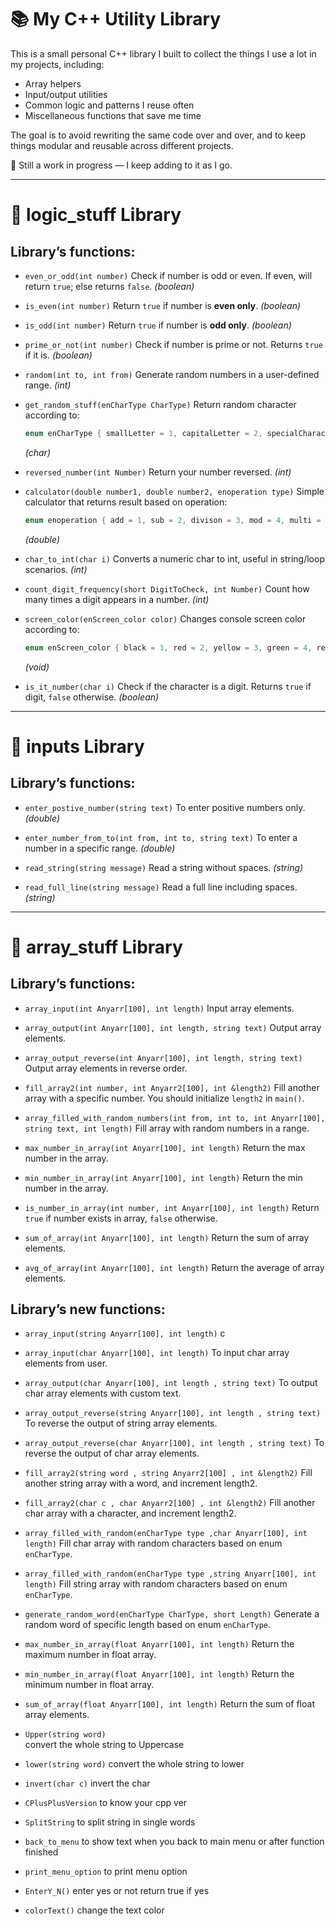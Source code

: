 
# 📚 My C++ Utility Library

This is a small personal C++ library I built to collect the things I use a lot in my projects, including:

* Array helpers
* Input/output utilities
* Common logic and patterns I reuse often
* Miscellaneous functions that save me time

The goal is to avoid rewriting the same code over and over, and to keep things modular and reusable across different projects.

🔧 Still a work in progress — I keep adding to it as I go.

---

# 🔁 logic\_stuff Library

## Library’s functions:

* `even_or_odd(int number)`
  Check if number is odd or even. If even, will return `true`; else returns `false`. *(boolean)*

* `is_even(int number)`
  Return `true` if number is **even only**. *(boolean)*

* `is_odd(int number)`
  Return `true` if number is **odd only**. *(boolean)*

* `prime_or_not(int number)`
  Check if number is prime or not. Returns `true` if it is. *(boolean)*

* `random(int to, int from)`
  Generate random numbers in a user-defined range. *(int)*

* `get_random_stuff(enCharType CharType)`
  Return random character according to:

  ```cpp
  enum enCharType { smallLetter = 1, capitalLetter = 2, specialCharacter = 3, digit = 4 };
  ```

  *(char)*

* `reversed_number(int Number)`
  Return your number reversed. *(int)*

* `calculator(double number1, double number2, enoperation type)`
  Simple calculator that returns result based on operation:

  ```cpp
  enum enoperation { add = 1, sub = 2, divison = 3, mod = 4, multi = 5 };
  ```

  *(double)*

* `char_to_int(char i)`
  Converts a numeric char to int, useful in string/loop scenarios. *(int)*

* `count_digit_frequency(short DigitToCheck, int Number)`
  Count how many times a digit appears in a number. *(int)*

* `screen_color(enScreen_color color)`
  Changes console screen color according to:

  ```cpp
  enum enScreen_color { black = 1, red = 2, yellow = 3, green = 4, red_on_black = 5, purple = 6 };
  ```

  *(void)*

* `is_it_number(char i)`
  Check if the character is a digit. Returns `true` if digit, `false` otherwise. *(boolean)*

---

# 🎯 inputs Library

## Library’s functions:

* `enter_postive_number(string text)`
  To enter positive numbers only. *(double)*

* `enter_number_from_to(int from, int to, string text)`
  To enter a number in a specific range. *(double)*

* `read_string(string message)`
  Read a string without spaces. *(string)*

* `read_full_line(string message)`
  Read a full line including spaces. *(string)*

---

# 🧬 array\_stuff Library

## Library’s functions:

* `array_input(int Anyarr[100], int length)`
  Input array elements.

* `array_output(int Anyarr[100], int length, string text)`
  Output array elements.

* `array_output_reverse(int Anyarr[100], int length, string text)`
  Output array elements in reverse order.

* `fill_array2(int number, int Anyarr2[100], int &length2)`
  Fill another array with a specific number. You should initialize `length2` in `main()`.

* `array_filled_with_random_numbers(int from, int to, int Anyarr[100], string text, int length)`
  Fill array with random numbers in a range.

* `max_number_in_array(int Anyarr[100], int length)`
  Return the max number in the array.

* `min_number_in_array(int Anyarr[100], int length)`
  Return the min number in the array.

* `is_number_in_array(int number, int Anyarr[100], int length)`
  Return `true` if number exists in array, `false` otherwise.

* `sum_of_array(int Anyarr[100], int length)`
  Return the sum of array elements.

* `avg_of_array(int Anyarr[100], int length)`
  Return the average of array elements.

## Library’s new functions:

* `array_input(string Anyarr[100], int length)`
  c

* `array_input(char Anyarr[100], int length)`
  To input char array elements from user.

* `array_output(char Anyarr[100], int length , string text)`
  To output char array elements with custom text.

* `array_output_reverse(string Anyarr[100], int length , string text)`
  To reverse the output of string array elements.

* `array_output_reverse(char Anyarr[100], int length , string text)`
  To reverse the output of char array elements.

* `fill_array2(string word , string Anyarr2[100] , int &length2)`
  Fill another string array with a word, and increment length2.

* `fill_array2(char c , char Anyarr2[100] , int &length2)`
  Fill another char array with a character, and increment length2.

* `array_filled_with_random(enCharType type ,char Anyarr[100], int length)`
  Fill char array with random characters based on enum `enCharType`.

* `array_filled_with_random(enCharType type ,string Anyarr[100], int length)`
  Fill string array with random characters based on enum `enCharType`.

* `generate_random_word(enCharType CharType, short Length)`
  Generate a random word of specific length based on enum `enCharType`.

* `max_number_in_array(float Anyarr[100], int length)`
  Return the maximum number in float array.

* `min_number_in_array(float Anyarr[100], int length)`
  Return the minimum number in float array.

* `sum_of_array(float Anyarr[100], int length)`
  Return the sum of float array elements.

* `Upper(string word)`  
  convert the whole string to Uppercase

* `lower(string word)`
 convert the whole string to lower

* `invert(char c)`
  invert the char 

* `CPlusPlusVersion`
to know your cpp ver

* `SplitString`
to split string in single words 

* `back_to_menu`
to show text when you back to main menu or after function finished

* `print_menu_option`
 to print menu option 
 
* `EnterY_N()`
enter yes or not return true if yes

* `colorText()`
change the text color 
